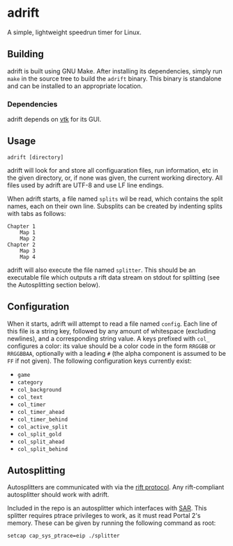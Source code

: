 # adrift

A simple, lightweight speedrun timer for Linux.

## Building

adrift is built using GNU Make. After installing its dependencies,
simply run `make` in the source tree to build the `adrift` binary. This
binary is standalone and can be installed to an appropriate location.

### Dependencies

adrift depends on [vtk](https://github.com/vktec/vtk) for its GUI.

## Usage

	adrift [directory]

adrift will look for and store all configuaration files, run
information, etc in the given directory, or, if none was given, the
current working directory. All files used by adrift are UTF-8 and use LF
line endings.

When adrift starts, a file named `splits` wil be read, which contains
the split names, each on their own line. Subsplits can be created by
indenting splits with tabs as follows:

	Chapter 1
		Map 1
		Map 2
	Chapter 2
		Map 3
		Map 4

adrift will also execute the file named `splitter`. This should be an
executable file which outputs a rift data stream on stdout for splitting
(see the Autosplitting section below).

## Configuration

When it starts, adrift will attempt to read a file named `config`. Each
line of this file is a string key, followed by any amount of whitespace
(excluding newlines), and a corresponding string value. A keys prefixed
with `col_` configures a color: its value should be a color code in the
form `RRGGBB` or `RRGGBBAA`, optionally with a leading `#` (the alpha
component is assumed to be `FF` if not given). The following
configuration keys currently exist:

- `game`
- `category`
- `col_background`
- `col_text`
- `col_timer`
- `col_timer_ahead`
- `col_timer_behind`
- `col_active_split`
- `col_split_gold`
- `col_split_ahead`
- `col_split_behind`

## Autosplitting

Autosplitters are communicated with via the [rift
protocol](https://github.com/vktec/rift/blob/master/protocol.md). Any
rift-compliant autosplitter should work with adrift.

Included in the repo is an autosplitter which interfaces with
[SAR](https://github.com/Blenderiste09/SourceAutoRecord). This splitter
requires ptrace privileges to work, as it must read Portal 2's memory.
These can be given by running the following command as root:

	setcap cap_sys_ptrace=eip ./splitter
